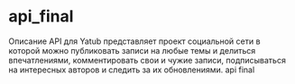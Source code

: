 # api_final
Описание
API для Yatub представляет проект социальной сети в которой можно публиковать записи на любые темы и делиться впечатлениями, комментировать свои и чужие записи, подписываться на интересных авторов и следить за их обновлениями.
api final
